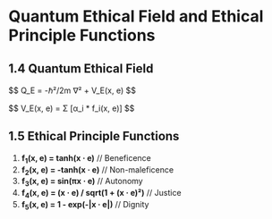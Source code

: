 # Quantum Ethical Field and Ethical Principle Functions

## 1.4 Quantum Ethical Field

<p>
$$
Q_E = -ℏ²/2m ∇² + V_E(x, e)
$$
</p>

<p>
$$
V_E(x, e) = Σ [α_i * f_i(x, e)]
$$
</p>

## 1.5 Ethical Principle Functions

1.  **f<sub>1</sub>(x, e) = tanh(x · e)** // Beneficence
2.  **f<sub>2</sub>(x, e) = -tanh(x · e)** // Non-maleficence
3.  **f<sub>3</sub>(x, e) = sin(πx · e)** // Autonomy
4.  **f<sub>4</sub>(x, e) = (x · e) / sqrt(1 + (x · e)²)** // Justice
5.  **f<sub>5</sub>(x, e) = 1 - exp(-|x · e|)** // Dignity
